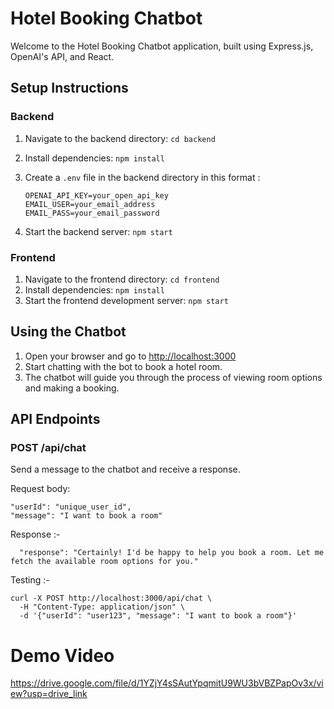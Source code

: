 # Hotel Booking Chatbot

Welcome to the Hotel Booking Chatbot application, built using Express.js, OpenAI's API, and React.

## Setup Instructions

### Backend

1. Navigate to the backend directory: `cd backend`
2. Install dependencies: `npm install`
3. Create a `.env` file in the backend directory in this format :
   ```
   OPENAI_API_KEY=your_open_api_key
   EMAIL_USER=your_email_address
   EMAIL_PASS=your_email_password
   ```
   
4. Start the backend server: `npm start`

### Frontend

1. Navigate to the frontend directory: `cd frontend`
2. Install dependencies: `npm install`
3. Start the frontend development server: `npm start`

## Using the Chatbot

1. Open your browser and go to [http://localhost:3000](http://localhost:3000)
2. Start chatting with the bot to book a hotel room.
3. The chatbot will guide you through the process of viewing room options and making a booking.

## API Endpoints

### POST /api/chat

Send a message to the chatbot and receive a response.

Request body:
```
"userId": "unique_user_id",
"message": "I want to book a room"
```
Response :- 
```
  "response": "Certainly! I'd be happy to help you book a room. Let me fetch the available room options for you."
```
Testing :- 
```
curl -X POST http://localhost:3000/api/chat \
  -H "Content-Type: application/json" \
  -d '{"userId": "user123", "message": "I want to book a room"}'
```


# Demo Video

https://drive.google.com/file/d/1YZjY4sSAutYpqmitU9WU3bVBZPapOv3x/view?usp=drive_link
